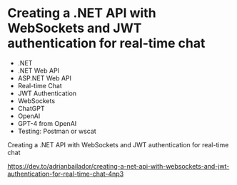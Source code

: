 # Creating a .NET API with WebSockets and JWT authentication for real-time chat

+ .NET
+ .NET Web API
+ ASP.NET Web API
+ Real-time Chat
+ JWT Authentication
+ WebSockets
+ ChatGPT
+ OpenAI
+ GPT-4 from OpenAI
+ Testing: Postman or wscat

Creating a .NET API with WebSockets and JWT authentication for real-time chat

https://dev.to/adrianbailador/creating-a-net-api-with-websockets-and-jwt-authentication-for-real-time-chat-4np3
